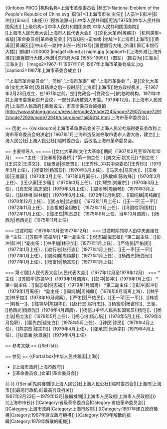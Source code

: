 {{Infobox PRCG
|机构名称=上海市革命委员会
|标志1=National Emblem of the People's Republic of China.svg
|职位1=[[上海市市长|主任]]
|人员1=[[彭冲|彭　冲]]{{Small|（末任）}}
|授权法源=[[s:中华人民共和国宪法/1975年|中华人民共和国宪法]]
|上级机构=[[中华人民共和国国务院|中华人民共和国国务院]]<br />[[上海市人民代表大会|上海市人民代表大会]]（[[文化大革命|瘫痪]]）
|机构类型=省级[[革命委员会|革命委员会]]
|行政级别=正省级
|地址1=[[上海市|上海市]][[黄浦区|黄浦区]][[中山东一路|中山东一路]]12号[[滙豐銀行大樓_(外灘)|原汇丰银行大楼]]
|邮编1=200002
|image1=Bund at night.jpg
|caption1=[[上海外滩|上海外滩]][[滙豐銀行大樓_(外灘)|原市府大楼 (1955-1995)]]（图左）（图右为[[江海关|江海关]]）
|image2=1967-11 1967年11月 1967年上海市革委会成立.jpg
|caption2=1967年上海市革委会成立
}}

'''上海市革命委员会'''，简称'''上海市革委'''或'''上海市革委会'''，是[[文化大革命|文化大革命]]及其结束之后一段时期[[上海市|上海市]]地方政权机关，于1967年2月23日成立，在1971年之前，是[[党政合一|党政合一]]的临时机构，1971年中共上海市委重新召开会议，一部分系统被划入市委。1979年12月，[[上海市人民政府|上海市人民政府]]重新设立，市革命委员会被撤销<ref>[http://www.shtong.gov.cn/newsite/node2/node2245/node72907/node72912/node72926/node72946/userobject1ai85614.html 上海市革命委员会]</ref>。

== 历史 ==
{{wikisource|上海市革命委员会关于上海人民公社临时委员会改称上海市革命委员会的决定}}
1967年1月上海市造反派夺取市委市人委大权，建立[[上海人民公社|上海人民公社]]临时委员会，后改名上海市革命委员会。

== 主要领导人 ==
=== [[文化大革命|文化大革命]]期间（1967年2月至1976年10月） ===
*主任：[[张春桥|张春桥]]
*第一副主任：[[姚文元|姚文元]]
*副主任：[[王洪文|王洪文]]、[[徐景贤|徐景贤]]、[[王秀珍_(中共中央委员)|王秀珍]]（1970年3月上任）、[[杨富珍|杨富珍]]（1970年3月上任）、[[马天水|马天水]]、[[王维国|王维国]]（1970年3月上任、1971年9月离任）、[[陈敢峰|陈敢峰]]（1970年3月上任）、[[王少庸|王少庸]]（1970年3月上任）、[[刘耀宗|刘耀宗]]（1970年3月上任）、[[高志荣|高志荣]]（1970年3月上任）、[[周丽琴|周丽琴]]（1970年3月上任）、[[赵林根|赵林根]]（1970年3月上任、1972年12月免职）、[[周纯麟|周纯麟]]（1970年12月上任）、[[武占魁|武占魁]]（1972年11月上任）、[[王一平|王一平]]（1972年11月上任）、[[金祖敏|金祖敏]]（1972年11月上任）、[[冯国柱|冯国柱]]（1972年11月上任）、[[陈丕显|陈丕显]]（1975年9月上任、当年10月调离）、[[杨西光|杨西光]]（1975年11月上任）

=== 过渡时期（1976年10月至1977年12月） ===
过渡时期领导人由中央直接任命
*主任：[[苏振华|苏振华]]
*第一副主任：[[倪志福|倪志福]]
*第二副主任：[[彭冲|彭冲]]
*副主任：[[林乎加|林乎加]]（1977年1月上任）、[[严佑民|严佑民]]（1977年1月上任）、[[赵行志|赵行志]]（1977年1月上任）、[[王一平|王一平]]（1977年1月上任）、[[周纯麟|周纯麟]]（1977年1月上任）、[[杨西光|杨西光]]（1977年1月上任）、[[杨富珍|杨富珍]]（1977年1月上任）

=== 第七届[[人民代表大会|人民代表大会]]（1977年12月至1979年12月） ===
*主任：[[苏振华|苏振华]]（1979年1月调离）、[[彭冲|彭冲]]（1979年1月上任）
*第一副主任：[[倪志福|倪志福]]（1979年1月调离）
*第二副主任：[[彭冲|彭冲]]（1979年1月离任）
*副主任：[[周纯麟|周纯麟]]（1978年6月调离上海）、[[林乎加|林乎加]]（1978年10月调离）、[[严佑民|严佑民]]、[[王一平|王一平]]、[[韩哲一|韩哲一]]、[[陈锦华|陈锦华]]、[[赵行志|赵行志]]、[[杨富珍|杨富珍]]、王鉴、[[杨西光|杨西光]]（1978年4月调离）、[[杨恺_(中华人民共和国官员)|杨恺]]、[[杨士法|杨士法]]（1978年5月上任）、[[杨心培|杨心培]]（1978年5月上任、1979年4月免职）、[[裴先白|裴先白]]（1978年5月上任）、[[钟民|钟民]]（1979年4月上任）、[[陈宗烈|陈宗烈]]（1979年4月上任）、[[张承宗|张承宗]]（1979年4月上任）、[[狄景襄|狄景襄]]（1979年4月上任）

== 参考文献 ==
{{Reflist}}

== 参见 ==
{{Portal box|中华人民共和国|上海}}
* [[上海市政府|上海市政府]]
* [[革命委员会_(文革)|革命委员会]]

{{-}}
{{Serial|先前機關|[[上海人民公社|上海人民公社]]临时委员会|[[上海市|上海市]][[最高行政机关|最高行政机关]]<br />1967年2月23日－1979年12月|後繼機關|[[上海市人民政府|上海市人民政府]]}}
{{上海市市长}}
[[Category:省级革命委员会|Category:省级革命委员会]]
[[Category:上海市政府|Category:上海市政府]]
[[Category:1967年建立政府機構|Category:1967年建立政府機構]]
[[Category:1979年解散的組織|Category:1979年解散的組織]]